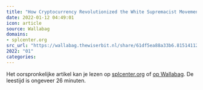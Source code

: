 ```yaml
---
title: "How Cryptocurrency Revolutionized the White Supremacist Movement"
date: 2022-01-12 04:49:01
icon: article
source: Wallabag
domains:
- splcenter.org
src_url: "https://wallabag.thewiserbit.nl/share/61df5ea88a33b6.81514112"
2022: "01"
categories:
---
```

Het oorspronkelijke artikel kan je lezen op [splcenter.org](https://www.splcenter.org/hatewatch/2021/12/09/how-cryptocurrency-revolutionized-white-supremacist-movement) of [op Wallabag](https://wallabag.thewiserbit.nl/share/61df5ea88a33b6.81514112). De leestijd is ongeveer 26 minuten.